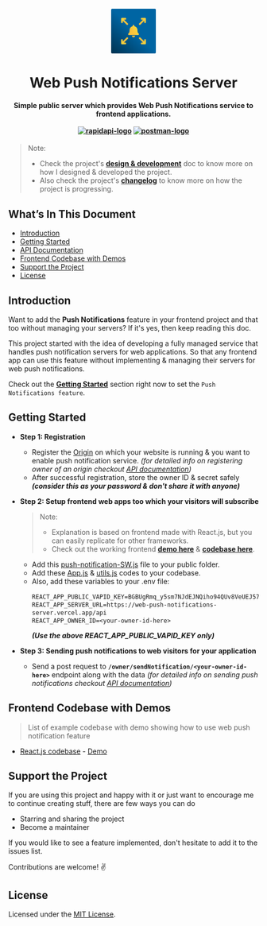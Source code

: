 <p align="center">
    <img alt="logo" src="./assets/web-push-notifications-server.svg" width="90"/>
</p>
<h1 align="center">
Web Push Notifications Server
</h1>

<h4 align="center">
    Simple public server which provides Web Push Notifications service to frontend applications.
    <br /><br />
    <a href="https://rapidapi.com/dhyeythumar/api/web-push-notifications-server/"><img alt="rapidapi-logo" src="https://img.shields.io/badge/Rapid%20API-WPN%20Server-%231D4371?style=for-the-badge&logo=" /></a>
    <a href="https://documenter.getpostman.com/view/8974666/UVRHi3PB"><img alt="postman-logo" src="https://img.shields.io/badge/Postman-WPN%20Server%20API%20Doc-%23ff6c37?style=for-the-badge&logo=postman" /></a>
</h4>
    
> Note:
> -   Check the project's [**design & development**](./design-n-development.md) doc to know more on how I designed & developed the project.
> -   Also check the project's [**changelog**](./changelog.md) to know more on how the project is progressing.

<!-- TODO setup & add status page link -->
<!-- > -   Check out the status of the services [**here**](https://github-notifier.statuspage.io/). And do subscribe to stay in the loop with new incidences such as critical system failure or scheduled maintenance as they would be reported over there. -->

## What’s In This Document

-   [Introduction](#introduction)
-   [Getting Started](#getting-started)
-   [API Documentation](https://documenter.getpostman.com/view/8974666/UVRHi3PB) 
-   [Frontend Codebase with Demos](#frontend-codebase-with-demos)
-   [Support the Project](#support-the-project)
-   [License](#license)

## Introduction

Want to add the **Push Notifications** feature in your frontend project and that too without managing your servers? If it's yes, then keep reading this doc.

This project started with the idea of developing a fully managed service that handles push notification servers for web applications. So that any frontend app can use this feature without implementing & managing their servers for web push notifications.

Check out the [**Getting Started**](#getting-started) section right now to set the `Push Notifications feature`.

## Getting Started

-   **Step 1: Registration**

    -   Register the [Origin](https://developer.mozilla.org/en-US/docs/Glossary/Origin) on which your website is running & you want to enable push notification service. _(for detailed info on registering owner of an origin checkout [API documentation](https://documenter.getpostman.com/view/8974666/UVRHi3PB#6fe2dd36-a43c-4e0b-85ad-490d0303b68c))_
    -   After successful registration, store the owner ID & secret safely _**(consider this as your password & don't share it with anyone)**_

-   **Step 2: Setup frontend web apps too which your visitors will subscribe**

    > Note:
    > -   Explanation is based on frontend made with React.js, but you can easily replicate for other frameworks.
    > -   Check out the working frontend [**demo here**](https://dhyeythumar.github.io/web-push-notifications/) & [**codebase here**](https://github.com/dhyeythumar/web-push-notifications/tree/reactjs).

    -   Add this [push-notification-SW.js](https://github.com/dhyeythumar/web-push-notifications/blob/reactjs/public/push-notification-SW.js) file to your public folder.
    -   Add these [App.js](https://github.com/dhyeythumar/web-push-notifications/blob/reactjs/src/App.js) & [utils.js](https://github.com/dhyeythumar/web-push-notifications/blob/reactjs/src/utils.js) codes to your codebase.
    -   Also, add these variables to your .env file:
        ```
        REACT_APP_PUBLIC_VAPID_KEY=BGBUgRmq_y5sm7NJdEJNQiho94QUv8VeUEJ57CXehZ7ybxKNFWAjHx2p_WgUz_sQB7XBGcEOLv2iJ5V3lMCWUtg
        REACT_APP_SERVER_URL=https://web-push-notifications-server.vercel.app/api
        REACT_APP_OWNER_ID=<your-owner-id-here>
        ```
        _**(Use the above REACT_APP_PUBLIC_VAPID_KEY only)**_

-   **Step 3: Sending push notifications to web visitors for your application**
    -   Send a post request to **`/owner/sendNotification/<your-owner-id-here>`** endpoint along with the data _(for detailed info on sending push notifications checkout [API documentation](https://documenter.getpostman.com/view/8974666/UVRHi3PB#18d49ecb-a19a-4581-a3c6-19c8d1881f00))_

## Frontend Codebase with Demos

> List of example codebase with demo showing how to use web push notification feature

-   [React.js codebase](https://github.com/dhyeythumar/web-push-notifications/tree/reactjs) - [Demo](https://dhyeythumar.github.io/web-push-notifications/)

## Support the Project

If you are using this project and happy with it or just want to encourage me to continue creating stuff, there are few ways you can do

-   Starring and sharing the project
-   Become a maintainer

If you would like to see a feature implemented, don't hesitate to add it to the issues list.

Contributions are welcome! ✌

## License

Licensed under the [MIT License](./LICENSE).
